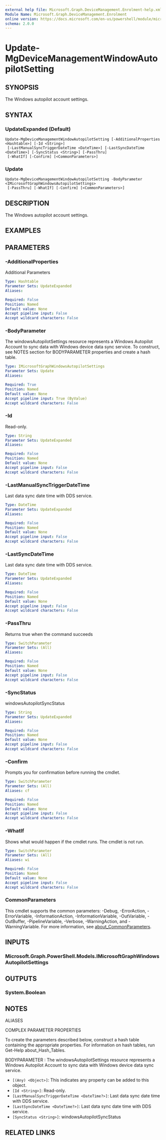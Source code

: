 ```yaml
---
external help file: Microsoft.Graph.DeviceManagement.Enrolment-help.xml
Module Name: Microsoft.Graph.DeviceManagement.Enrolment
online version: https://docs.microsoft.com/en-us/powershell/module/microsoft.graph.devicemanagement.enrolment/update-mgdevicemanagementwindowautopilotsetting
schema: 2.0.0
---
```


# Update-MgDeviceManagementWindowAutopilotSetting

## SYNOPSIS
The Windows autopilot account settings.

## SYNTAX

### UpdateExpanded (Default)
```
Update-MgDeviceManagementWindowAutopilotSetting [-AdditionalProperties <Hashtable>] [-Id <String>]
 [-LastManualSyncTriggerDateTime <DateTime>] [-LastSyncDateTime <DateTime>] [-SyncStatus <String>] [-PassThru]
 [-WhatIf] [-Confirm] [<CommonParameters>]
```

### Update
```
Update-MgDeviceManagementWindowAutopilotSetting -BodyParameter <IMicrosoftGraphWindowsAutopilotSettings>
 [-PassThru] [-WhatIf] [-Confirm] [<CommonParameters>]
```

## DESCRIPTION
The Windows autopilot account settings.

## EXAMPLES

## PARAMETERS

### -AdditionalProperties
Additional Parameters

```yaml
Type: Hashtable
Parameter Sets: UpdateExpanded
Aliases:

Required: False
Position: Named
Default value: None
Accept pipeline input: False
Accept wildcard characters: False
```

### -BodyParameter
The windowsAutopilotSettings resource represents a Windows Autopilot Account to sync data with Windows device data sync service.
To construct, see NOTES section for BODYPARAMETER properties and create a hash table.

```yaml
Type: IMicrosoftGraphWindowsAutopilotSettings
Parameter Sets: Update
Aliases:

Required: True
Position: Named
Default value: None
Accept pipeline input: True (ByValue)
Accept wildcard characters: False
```

### -Id
Read-only.

```yaml
Type: String
Parameter Sets: UpdateExpanded
Aliases:

Required: False
Position: Named
Default value: None
Accept pipeline input: False
Accept wildcard characters: False
```

### -LastManualSyncTriggerDateTime
Last data sync date time with DDS service.

```yaml
Type: DateTime
Parameter Sets: UpdateExpanded
Aliases:

Required: False
Position: Named
Default value: None
Accept pipeline input: False
Accept wildcard characters: False
```

### -LastSyncDateTime
Last data sync date time with DDS service.

```yaml
Type: DateTime
Parameter Sets: UpdateExpanded
Aliases:

Required: False
Position: Named
Default value: None
Accept pipeline input: False
Accept wildcard characters: False
```

### -PassThru
Returns true when the command succeeds

```yaml
Type: SwitchParameter
Parameter Sets: (All)
Aliases:

Required: False
Position: Named
Default value: None
Accept pipeline input: False
Accept wildcard characters: False
```

### -SyncStatus
windowsAutopilotSyncStatus

```yaml
Type: String
Parameter Sets: UpdateExpanded
Aliases:

Required: False
Position: Named
Default value: None
Accept pipeline input: False
Accept wildcard characters: False
```

### -Confirm
Prompts you for confirmation before running the cmdlet.

```yaml
Type: SwitchParameter
Parameter Sets: (All)
Aliases: cf

Required: False
Position: Named
Default value: None
Accept pipeline input: False
Accept wildcard characters: False
```

### -WhatIf
Shows what would happen if the cmdlet runs.
The cmdlet is not run.

```yaml
Type: SwitchParameter
Parameter Sets: (All)
Aliases: wi

Required: False
Position: Named
Default value: None
Accept pipeline input: False
Accept wildcard characters: False
```

### CommonParameters
This cmdlet supports the common parameters: -Debug, -ErrorAction, -ErrorVariable, -InformationAction, -InformationVariable, -OutVariable, -OutBuffer, -PipelineVariable, -Verbose, -WarningAction, and -WarningVariable. For more information, see [about_CommonParameters](http://go.microsoft.com/fwlink/?LinkID=113216).

## INPUTS

### Microsoft.Graph.PowerShell.Models.IMicrosoftGraphWindowsAutopilotSettings
## OUTPUTS

### System.Boolean
## NOTES

ALIASES

COMPLEX PARAMETER PROPERTIES

To create the parameters described below, construct a hash table containing the appropriate properties. For information on hash tables, run Get-Help about_Hash_Tables.


BODYPARAMETER <IMicrosoftGraphWindowsAutopilotSettings>: The windowsAutopilotSettings resource represents a Windows Autopilot Account to sync data with Windows device data sync service.
  - `[(Any) <Object>]`: This indicates any property can be added to this object.
  - `[Id <String>]`: Read-only.
  - `[LastManualSyncTriggerDateTime <DateTime?>]`: Last data sync date time with DDS service.
  - `[LastSyncDateTime <DateTime?>]`: Last data sync date time with DDS service.
  - `[SyncStatus <String>]`: windowsAutopilotSyncStatus

## RELATED LINKS
